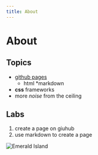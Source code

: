 ```yaml
---
title: About
---
```

# About

## Topics

* [github pages](http://github.com)
	* html
	*markdown
* __css__ frameworks
* more _noise_ from the ceiling

## Labs

1. create a page on giuhub
1. use markdown to create a page

![Emerald Island](http://images.wikia.com/sonic/images/8/8e/SA_Angel_Island_2.jpg)